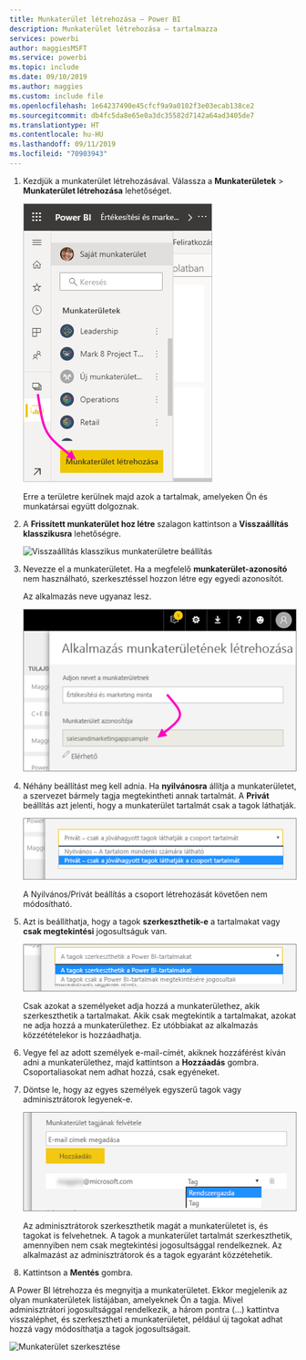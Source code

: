 ```yaml
---
title: Munkaterület létrehozása – Power BI
description: Munkaterület létrehozása – tartalmazza
services: powerbi
author: maggiesMSFT
ms.service: powerbi
ms.topic: include
ms.date: 09/10/2019
ms.author: maggies
ms.custom: include file
ms.openlocfilehash: 1e64237490e45cfcf9a9a0102f3e03ecab138ce2
ms.sourcegitcommit: db4fc5da8e65e0a3dc35582d7142a64ad3405de7
ms.translationtype: HT
ms.contentlocale: hu-HU
ms.lasthandoff: 09/11/2019
ms.locfileid: "70903943"
---
```

1. Kezdjük a munkaterület létrehozásával. Válassza a **Munkaterületek** > **Munkaterület létrehozása** lehetőséget. 
   
     ![Munkaterület létrehozása](media/powerbi-service-create-app-workspace/power-bi-workspace-create.png)
   
    Erre a területre kerülnek majd azok a tartalmak, amelyeken Ön és munkatársai együtt dolgoznak.

2. A **Frissített munkaterület hoz létre** szalagon kattintson a **Visszaállítás klasszikusra** lehetőségre. 

    ![Visszaállítás klasszikus munkaterületre beállítás](media/powerbi-service-create-app-workspace/power-bi-revert-classic-workspace.png)

3. Nevezze el a munkaterületet. Ha a megfelelő **munkaterület-azonosító** nem használható, szerkesztéssel hozzon létre egy egyedi azonosítót.
   
     Az alkalmazás neve ugyanaz lesz.
   
     ![A munkaterület elnevezése](media/powerbi-service-create-app-workspace/power-bi-apps-create-workspace-name.png)

3. Néhány beállítást meg kell adnia. Ha **nyilvánosra** állítja a munkaterületet, a szervezet bármely tagja megtekintheti annak tartalmát. A **Privát** beállítás azt jelenti, hogy a munkaterület tartalmát csak a tagok láthatják.
   
     ![Nyilvános vagy Privát beállítás](media/powerbi-service-create-app-workspace/power-bi-apps-create-workspace-private-public.png)
   
    A Nyilvános/Privát beállítás a csoport létrehozását követően nem módosítható.

4. Azt is beállíthatja, hogy a tagok **szerkeszthetik-e** a tartalmakat vagy **csak megtekintési** jogosultságuk van.
   
     ![Szerkesztési vagy csak megtekintési jogosultság beállítása](media/powerbi-service-create-app-workspace/power-bi-apps-create-workspace-members-edit.png)
   
     Csak azokat a személyeket adja hozzá a munkaterülethez, akik szerkeszthetik a tartalmakat. Akik csak megtekintik a tartalmakat, azokat ne adja hozzá a munkaterülethez. Ez utóbbiakat az alkalmazás közzétételekor is hozzáadhatja.

5. Vegye fel az adott személyek e-mail-címét, akiknek hozzáférést kíván adni a munkaterülethez, majd kattintson a **Hozzáadás** gombra. Csoportaliasokat nem adhat hozzá, csak egyéneket.

6. Döntse le, hogy az egyes személyek egyszerű tagok vagy adminisztrátorok legyenek-e.
   
     ![Tag vagy adminisztrátor beállítása](media/powerbi-service-create-app-workspace/power-bi-apps-create-workspace-admin.png)
   
    Az adminisztrátorok szerkeszthetik magát a munkaterületet is, és tagokat is felvehetnek. A tagok a munkaterület tartalmát szerkeszthetik, amennyiben nem csak megtekintési jogosultsággal rendelkeznek. Az alkalmazást az adminisztrátorok és a tagok egyaránt közzétehetik.

7. Kattintson a **Mentés** gombra.

A Power BI létrehozza és megnyitja a munkaterületet. Ekkor megjelenik az olyan munkaterületek listájában, amelyeknek Ön a tagja. Mivel adminisztrátori jogosultsággal rendelkezik, a három pontra (...) kattintva visszaléphet, és szerkesztheti a munkaterületet, például új tagokat adhat hozzá vagy módosíthatja a tagok jogosultságait.

![Munkaterület szerkesztése](media/powerbi-service-create-app-workspace/power-bi-workspace-old-settings.png)

